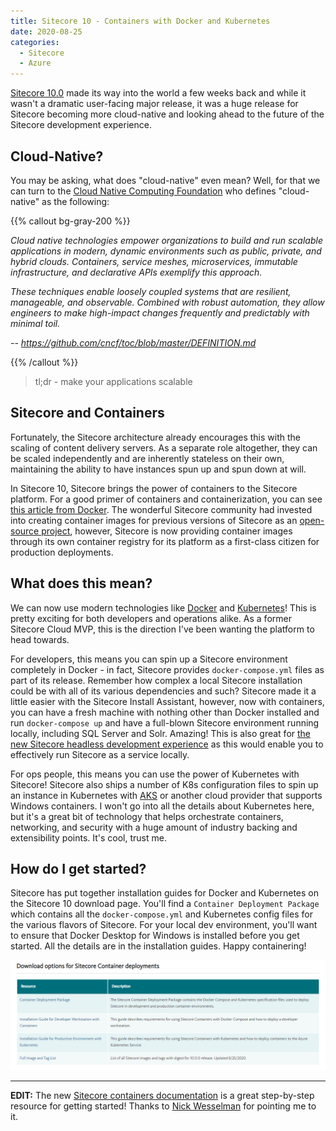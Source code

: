 ```yaml
---
title: Sitecore 10 - Containers with Docker and Kubernetes
date: 2020-08-25
categories:
  - Sitecore
  - Azure
---
```


[Sitecore 10.0](https://dev.sitecore.net/Downloads/Sitecore_Experience_Platform/100/Sitecore_Experience_Platform_100.aspx) made its way into the world a few weeks back and while it wasn't a dramatic user-facing major release, it was a huge release for Sitecore becoming more cloud-native and looking ahead to the future of the Sitecore development experience.

## Cloud-Native?

You may be asking, what does "cloud-native" even mean? Well, for that we can turn to the [Cloud Native Computing Foundation](https://www.cncf.io/) who defines "cloud-native" as the following:

{{% callout bg-gray-200 %}}

_Cloud native technologies empower organizations to build and run scalable applications in modern, dynamic environments such as public, private, and hybrid clouds. Containers, service meshes, microservices, immutable infrastructure, and declarative APIs exemplify this approach._

_These techniques enable loosely coupled systems that are resilient, manageable, and observable. Combined with robust automation, they allow engineers to make high-impact changes frequently and predictably with minimal toil._

<cite>-- https://github.com/cncf/toc/blob/master/DEFINITION.md</cite>

{{% /callout %}}

> tl;dr - make your applications scalable

## Sitecore and Containers

Fortunately, the Sitecore architecture already encourages this with the scaling of content delivery servers. As a separate role altogether, they can be scaled independently and are inherently stateless on their own, maintaining the ability to have instances spun up and spun down at will.

In Sitecore 10, Sitecore brings the power of containers to the Sitecore platform. For a good primer of containers and containerization, you can see [this article from Docker](https://www.docker.com/resources/what-container). The wonderful Sitecore community had invested into creating container images for previous versions of Sitecore as an [open-source project](https://github.com/sitecore/docker-images), however, Sitecore is now providing container images through its own container registry for its platform as a first-class citizen for production deployments.

## What does this mean?

We can now use modern technologies like [Docker](https://www.docker.com/) and [Kubernetes](https://kubernetes.io/)! This is pretty exciting for both developers and operations alike. As a former Sitecore Cloud MVP, this is the direction I've been wanting the platform to head towards.

For developers, this means you can spin up a Sitecore environment completely in Docker - in fact, Sitecore provides `docker-compose.yml` files as part of its release. Remember how complex a local Sitecore installation could be with all of its various dependencies and such? Sitecore made it a little easier with the Sitecore Install Assistant, however, now with containers, you can have a fresh machine with nothing other than Docker installed and run `docker-compose up` and have a full-blown Sitecore environment running locally, including SQL Server and Solr. Amazing! This is also great for [the new Sitecore headless development experience](https://doc.sitecore.com/developers/100/developer-tools/en/sitecore-headless-development.html) as this would enable you to effectively run Sitecore as a service locally.

For ops people, this means you can use the power of Kubernetes with Sitecore! Sitecore also ships a number of K8s configuration files to spin up an instance in Kubernetes with [AKS](https://azure.microsoft.com/en-us/services/kubernetes-service/) or another cloud provider that supports Windows containers. I won't go into all the details about Kubernetes here, but it's a great bit of technology that helps orchestrate containers, networking, and security with a huge amount of industry backing and extensibility points. It's cool, trust me.

## How do I get started?

Sitecore has put together installation guides for Docker and Kubernetes on the Sitecore 10 download page. You'll find a `Container Deployment Package` which contains all the `docker-compose.yml` and Kubernetes config files for the various flavors of Sitecore. For your local dev environment, you'll want to ensure that Docker Desktop for Windows is installed before you get started. All the details are in the installation guides. Happy containering!

![Sitecore 10 Container Deployments](img/2020-08-25-09-19-53.png)

---

**EDIT:** The new [Sitecore containers documentation](https://containers.doc.sitecore.com/docs/environment-setup) is a great step-by-step resource for getting started! Thanks to [Nick Wesselman](https://twitter.com/techphoria414) for pointing me to it.
